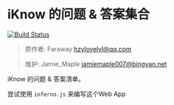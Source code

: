 # iKnow 的问题 & 答案集合

[![Build Status](https://ci.bingyan.net/buildStatus/icon?job=iknow-question)](https://ci.bingyan.net/job/iknow-question/)

> 原作者: Faraway <hzylovelyl@qq.com>

> 维护: Jamie_Maple <jamiemaple007@bingyan.net>

iKnow 的问题 & 答案清单。

尝试使用 `inferno.js` 来编写这个Web App
